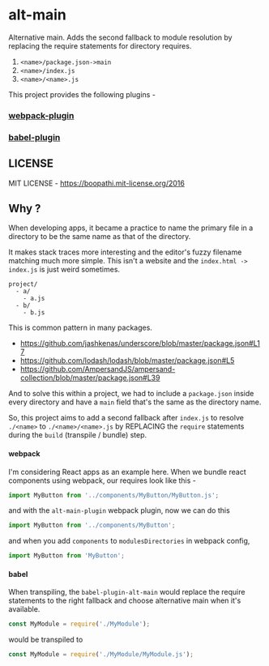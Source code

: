 # alt-main

Alternative main. Adds the second fallback to module resolution by replacing the require statements for directory requires.

1. `<name>/package.json->main`
2. `<name>/index.js`
3. `<name>/<name>.js`

This project provides the following plugins -

### [webpack-plugin](packages/alt-main-plugin)

### [babel-plugin](packages/babel-plugin-alt-main)

## LICENSE

MIT LICENSE - https://boopathi.mit-license.org/2016

## Why ?

When developing apps, it became a practice to name the primary file in a directory to be the same name as that of the directory.

It makes stack traces more interesting and the editor's fuzzy filename matching much more simple. This isn't a website and the `index.html -> index.js` is just weird sometimes.

```
project/
  - a/
    - a.js
  - b/
    - b.js
```

This is common pattern in many packages.

+ https://github.com/jashkenas/underscore/blob/master/package.json#L17
+ https://github.com/lodash/lodash/blob/master/package.json#L5
+ https://github.com/AmpersandJS/ampersand-collection/blob/master/package.json#L39

And to solve this within a project, we had to include a `package.json` inside every directory and have a `main` field that's the same as the directory name.

So, this project aims to add a second fallback after `index.js` to resolve `./<name>` to `./<name>/<name>.js` by REPLACING the `require` statements during the `build` (transpile / bundle) step.

#### webpack

I'm considering React apps as an example here. When we bundle react components using webpack, our requires look like this -

```js
import MyButton from '../components/MyButton/MyButton.js';
```

and with the `alt-main-plugin` webpack plugin, now we can do this

```js
import MyButton from '../components/MyButton';
```

and when you add `components` to `modulesDirectories` in webpack config,

```js
import MyButton from 'MyButton';
```

#### babel

When transpiling, the `babel-plugin-alt-main` would replace the require statements to the right fallback and choose alternative main when it's available.

```js
const MyModule = require('./MyModule');
```

would be transpiled to

```js
const MyModule = require('./MyModule/MyModule.js');
```
